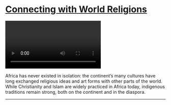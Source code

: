 # [Connecting with World Religions](http://artstories.artsmia.org/#/stories/373)

<video src='http://cdn.dx.artsmia.org/videos/AfricanGalleries_ConnectingWithWorldReligions_iPad.mp4'></video>

Africa has never existed in isolation: the continent’s many cultures have long exchanged religious ideas and art forms with other parts of the world. While Christianity and Islam are widely practiced in Africa today, indigenous traditions remain strong, both on the continent and in the diaspora.

---
